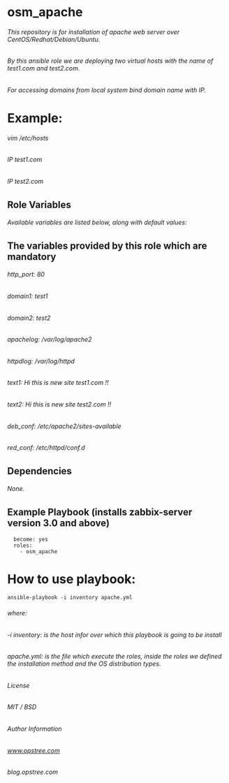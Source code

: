 # osm_apache
######  This repository is for installation of apache web server over CentOS/Redhat/Debian/Ubuntu.
######  By this ansible role we are deploying two virtual hosts with the name of test1.com and test2.com.
######  For accessing domains from local system bind domain name with IP. 

# Example:

######  vim /etc/hosts  
######  IP test1.com  
######  IP test2.com  

## Role Variables

######  Available variables are listed below, along with default values:
 
## The variables provided by this role which are mandatory

######   http_port: 80
######   domain1: test1
######   domain2: test2
######   apachelog: /var/log/apache2
######   httpdlog: /var/log/httpd
######   text1: Hi this is new site test1.com  !!
######   text2: Hi this is new site test2.com  !!
######   deb_conf: /etc/apache2/sites-available
######   red_conf: /etc/httpd/conf.d

## Dependencies

######   None.

## Example Playbook (installs zabbix-server version 3.0 and above)
 
 
```- hosts: localhost
  become: yes
  roles:
    - osm_apache 
```

# How to use playbook:

``` ansible-playbook -i inventory apache.yml ```

######  where:

######  -i inventory: is the host infor over which this playbook is going to be install

###### apache.yml: is the file which execute the roles, inside the roles we defined the installation method and the OS distribution types.

###### License

###### MIT / BSD

###### Author Information

###### www.opstree.com

###### blog.opstree.com

